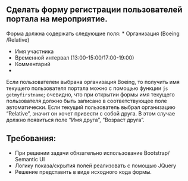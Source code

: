 ## Сделать форму регистрации пользователей портала на мероприятие.


Форма должна содержать следующие поля:
* Организация (Boeing /Relative)
* Имя участника
* Временной интервал (13:00-15:00/17:00-19:00)
* Комментарий
* 
Если пользователем выбрана организация Boeing, то получить имя текущего пользователя портала можно с помощью функции ```js getmyfirstname```;
очевидно, что при открытии формы имя текущего пользователя должно быть записано в соответствующее поле автоматически. Если текущий пользователь выбрал организацию “Relative”, значит он хочет привести с собой друга. В этом случае должно появиться поле “Имя друга”, “Возраст друга”.  
## Требования:
- При решении задачи обязательно использование Bootstrap/ Semantic UI
- Логику показа/скрытия полей реализовать с помощью JQuery 
- Решение представить в виде исходного кода формы.


